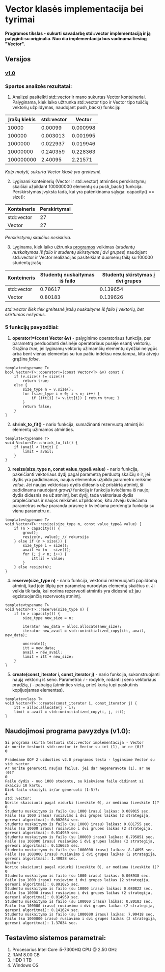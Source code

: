 # Vector klasės implementacija bei tyrimai 
#### Programos tikslas - sukurti savadarbę std::vector implementaciją ir ją palyginti su originalia. Nuo čia implementacija bus vadinama tiesiog "Vector".
## Versijos
### [v1.0](https://github.com/ignaspangonis/ObjektinisProgramavimas-4/releases/tag/v1.0)

### Spartos analizės rezultatai:
1. Analizei pasitelkti std::vector ir mano sukurtas Vector konteineriai. Palyginama, kiek  laiko užtrunka std::vector tipo ir Vector tipo tuščių vektorių užpildymas, naudojant push_back() funkciją:

| Įrašų kiekis | std::vector | Vector   |
|--------------|-------------|----------|
| 10000        | 0.00099     | 0.000998 |
| 100000       | 0.003013    | 0.001995 |
| 1000000      | 0.022937    | 0.019946 |
| 10000000     | 0.240359    | 0.228363 |
| 100000000    | 2.40095     | 2.21571  |

*Kaip matyti, sukurta Vector klasė yra greitesnė.*

2. Lyginami konteinerių (Vector ir std::vector) atminties perskirstymų skaičiai užpildant 100000000 elementų su push_back() funkcija. Perskirstymas įvyksta tada, kai yra patenkinama sąlyga: capacity() == size():

| Konteineris | Perskirtymai |
|-------------|--------------|
| std::vector | 27           |
| Vector      | 27           |

*Perskirstymų skaičius nesiskiria.*

3. Lyginama, kiek laiko užtrunka [programos](https://github.com/ignaspangonis/ObjektinisProgramavimas-3/releases/tag/v2.0) veikimas (*studentų nuskaitymas iš failo ir studentų skirstymas į dvi grupes*) naudojant std::vector ir Vector realizacijas pasitelkiant duomenų failą su 100000 studentų įrašų:

| Konteineris | Studentų nuskaitymas iš failo | Studentų skirstymas į dvi grupes |
|-------------|-------------------------------|----------------------------------|
| std::vector | 0.78617                       | 0.139654                         |
| Vector      | 0.80183                       | 0.139626                         |

*std::vector šiek tiek greitesnė įrašų nuskaityme iš failo į vektorių, bet skirtumas nežymus.*

### 5 funkcijų pavyzdžiai:
1. **operator!=(const Vector<T> &v)** - palyginimo operatoriaus funkcija, per parametrą perduodanti dešinėje operatoriaus pusėje esantį vektorių. Grąžina *true*, jei lyginamų vektorių užimamčių elementų dydžiai nelygūs arba bent vienas elementas su tuo pačiu indeksu nesutampa, kitu atveju grąžina *false*.
```
template<typename T>
bool Vector<T>::operator!=(const Vector<T> &v) const {
    if (v.size() != size())
        return true;
    else {
        size_type n = v.size();
        for (size_type i = 0; i < n; i++) {
            if (itt[i] != v.itt[i]) { return true; }
        }
        return false;
    }
}
```

2. **shrink_to_fit()** - nario funkcija, sumažinanti rezervuotą atmintį iki elementų užimamos atminties.
```
template<typename T>
void Vector<T>::shrink_to_fit() {
    if (avail < limit) {
        limit = avail;
    }
}
```

3. **resize(size_type n, const value_type& value)** - nario funkcija, pakeičianti vektoriaus dydį pagal parametrą perduotą skaičių *n* ir, jei dydis yra padidinamas, naujus elementus užpildo parametro reikšme *value*. Jei naujas vektoriaus dydis didesnis už priskirtą atmintį, ši padidinama naudojant *grow()* funkciją ir funkcija kviečiama iš naujo; dydis didesnis ne už atmintį, bet dydį, tada vektoriaus dydis praplečiamas ir naujos reikšmės užpildomos; kitu atveju kviečiama parametras *value* praranda prasmę ir kviečiama perdengta funkcija su vienu parametru *n*.
```
template<typename T>
void Vector<T>::resize(size_type n, const value_type& value) {
    if (n > capacity()) {
        grow();
        resize(n, value); // rekursija
    } else if (n > size()) {
        size_type i = size();
        avail += (n - size());
        for (; i < n; i++) {
            itt[i] = value;
        }
    } else resize(n);
}
```

4. **reserve(size_type n)** - nario funkcija, vektoriui rezervuojanti papildomą atmintį, kad joje tilptų per parametrą nurodytas elementų skaičius *n*. Ji veikia tik tada, kai norima rezervuoti atmintis yra didesnė už jau egzistuojančią rezervuotą atmintį.
```
template<typename T>
void Vector<T>::reserve(size_type n) {
    if (n > capacity()) {
        size_type new_size = n;

        iterator new_data = alloc.allocate(new_size);
        iterator new_avail = std::uninitialized_copy(itt, avail, new_data);

        uncreate();
        itt = new_data;
        avail = new_avail;
        limit = itt + new_size;
    }
}
```

5. **create(const_iterator i, const_iterator j)** - nario funkcija, sukonstruojanti naują vektorių iš seno. Parametrai: *i* - rodyklė, rodanti į seno vektoriaus pradžią, *j* - pabaigą (atminties vietą, prieš kurią tupi paskutinis kopijuojamas elementas).
```
template<class T>
void Vector<T>::create(const_iterator i, const_iterator j) {
    itt = alloc.allocate(j - i);
    limit = avail = std::uninitialized_copy(i, j, itt);
}
```

## Naudojimosi programa pavyzdys (v1.0):
```
Si programa skirta testuoti std::vector implementacija - Vector
Ar norite testuoti std::vector ir Vector su int (1), ar ne (0)?
0

Pradedame OOP 2 uzduoties v2.0 programos testa - lyginsime Vector su std::vector
Ar norite generuoti naujus failus, jei dar negeneravote (1), ar ne (0)?
0
Failu dydis - nuo 1000 studentu, su kiekvienu failu didinant si skaiciu 10 kartu.
Kiek failu skaityti ir/ar generuoti (1-5)?:
4
std::vector:
Norite skaiciuoti pagal vidurki (iveskite 0), ar mediana (iveskite 1)?
0
Studentu nuskaitymo is failo (su 1000 irasu) laikas: 0.009015 sec.
Failo (su 1000 irasu) rusiavimo i dvi grupes laikas (2 strategija, geresni algoritmai): 0.002034 sec.
Studentu nuskaitymo is failo (su 10000 irasu) laikas: 0.081755 sec.
Failo (su 10000 irasu) rusiavimo i dvi grupes laikas (2 strategija, geresni algoritmai): 0.014959 sec.
Studentu nuskaitymo is failo (su 100000 irasu) laikas: 0.795851 sec.
Failo (su 100000 irasu) rusiavimo i dvi grupes laikas (2 strategija, geresni algoritmai): 0.136635 sec.
Studentu nuskaitymo is failo (su 1000000 irasu) laikas: 8.14095 sec.
Failo (su 1000000 irasu) rusiavimo i dvi grupes laikas (2 strategija, geresni algoritmai): 1.40028 sec.
Vector:
Norite skaiciuoti pagal vidurki (iveskite 0), ar mediana (iveskite 1)?
0
Studentu nuskaitymo is failo (su 1000 irasu) laikas: 0.008938 sec.
Failo (su 1000 irasu) rusiavimo i dvi grupes laikas (2 strategija, geresni algoritmai): 0.001025 sec.
Studentu nuskaitymo is failo (su 10000 irasu) laikas: 0.080822 sec.
Failo (su 10000 irasu) rusiavimo i dvi grupes laikas (2 strategija, geresni algoritmai): 0.014959 sec.
Studentu nuskaitymo is failo (su 100000 irasu) laikas: 0.80183 sec.
Failo (su 100000 irasu) rusiavimo i dvi grupes laikas (2 strategija, geresni algoritmai): 0.141624 sec.
Studentu nuskaitymo is failo (su 1000000 irasu) laikas: 7.99418 sec.
Failo (su 1000000 irasu) rusiavimo i dvi grupes laikas (2 strategija, geresni algoritmai): 1.37034 sec.
```

## Testavimo sistemos parametrai:
1. Procesorius Intel Core i5-7300HQ CPU @ 2.50 GHz
2. RAM 8.00 GB
3. HDD 1 TB
4. Windows OS
